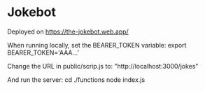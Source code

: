 # Jokebot

Deployed on https://the-jokebot.web.app/

When running locally, set the BEARER_TOKEN variable:
export BEARER_TOKEN='AAA...'

Change the URL in public/scrip.js to: "http://localhost:3000/jokes"

And run the server:
cd ./functions
node index.js
